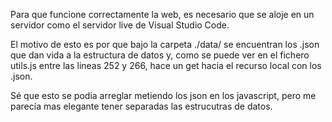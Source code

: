 Para que funcione correctamente la web, es necesario que se aloje en un servidor como el servidor live de Visual Studio Code.

El motivo de esto es por que bajo la carpeta ./data/ se encuentran los .json que dan vida a la estructura de datos y, como se puede ver en el fichero utils.js entre las lineas 252 y 266, hace un get hacia el recurso local con los .json. 

Sé que esto se podia arreglar metiendo los json en los javascript, pero me parecía mas elegante tener separadas las estrucutras de datos.

